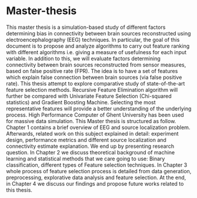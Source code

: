 # Master-thesis

This master thesis is a simulation-based study of different factors determining bias in connectivity
between brain sources reconstructed using electroencephalography (EEG) techniques. In
particular, the goal of this document is to propose and analyze algorithms to carry out feature
ranking with different algorithms i.e. giving a measure of usefulness for each input variable.
In addition to this, we will evaluate factors determining connectivity between brain sources
reconstructed from sensor measures, based on false positive rate (FPR). The idea is to have a set
of features which explain false connection between brain sources (via false positive rate).
This thesis attempt to explore comparative study of state-of-the-art feature selection
methods. Recursive Feature Elimination algorithm will further be compared with Univariate
Feature Selection (Chi-squared statistics) and Gradient Boosting Machine. Selecting the most
representative features will provide a better understanding of the underlying process.
High Performance Computer of Ghent University has been used for massive data
simulation.
This Master thesis is structured as follow. Chapter 1 contains a brief overview of EEG and
source localization problem. Afterwards, related work on this subject explained in detail:
experiment design, performance metrics and different source localization and connectivity
estimate explanation. We end up by presenting research question.
In Chapter 2 we discuss theoretical background of machine learning and statistical methods
that we care going to use: Binary classification, different types of Feature selection techniques.
In Chapter 3 whole process of feature selection process is detailed from data generation,
preprocessing, explorative data analysis and feature selection.
At the end, in Chapter 4 we discuss our findings and propose future works related to this
thesis.
